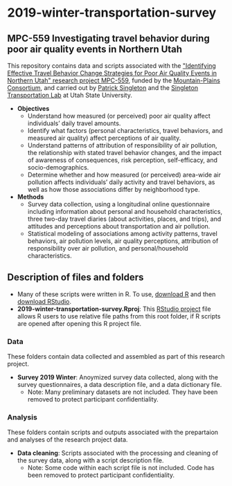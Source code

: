 # 2019-winter-transportation-survey

## MPC-559 Investigating travel behavior during poor air quality events in Northern Utah

This repository contains data and scripts associated with the ["Identifying Effective Travel Behavior Change Strategies for Poor Air Quality Events in Northern Utah" research project MPC-559](https://www.mountain-plains.org/research/details.php?id=456), funded by the [Mountain-Plains Consortium](https://www.mountain-plains.org/), and carried out by [Patrick Singleton](https://engineering.usu.edu/cee/people/faculty/singleton-patrick) and the [Singleton Transportation Lab](https://engineering.usu.edu/cee/research/labs/patrick-singleton/) at Utah State University. 

* **Objectives**
   * Understand how measured (or perceived) poor air quality affect individuals’ daily travel amounts. 
   * Identify what factors (personal characteristics, travel behaviors, and measured air quality) affect perceptions of air quality. 
   * Understand patterns of attribution of responsibility of air pollution, the relationship with stated travel behavior changes, and the impact of awareness of consequences, risk perception, self-efficacy, and socio-demographics.
   * Determine whether and how measured (or perceived) area-wide air pollution affects individuals’ daily activity and travel behaviors, as well as how those associations differ by neighborhood type.
* **Methods**
   * Survey data collection, using a longitudinal online questionnaire including information about personal and household characteristics, three two-day travel diaries (about activities, places, and trips), and attitudes and perceptions about transportation and air pollution. 
   * Statistical modeling of associations among activity patterns, travel behaviors, air pollution levels, air quality perceptions, attribution of responsibility over air pollution, and personal/household characteristics. 

## Description of files and folders

* Many of these scripts were written in R. To use, [download R](https://cloud.r-project.org/) and then [download RStudio](https://posit.co/download/rstudio-desktop/#download).
* **2019-winter-transportation-survey.Rproj**: This [RStudio project](https://support.posit.co/hc/en-us/articles/200526207-Using-RStudio-Projects) file allows R users to use relative file paths from this root folder, if R scripts are opened after opening this R project file. 

### Data
These folders contain data collected and assembled as part of this research project.
* **Survey 2019 Winter**: Anoymized survey data collected, along with the survey questionnaires, a data description file, and a data dictionary file. 
   * Note: Many preliminary datasets are not included. They have been removed to protect participant confidentiality. 

### Analysis
These folders contain scripts and outputs associated with the prepartaion and analyses of the research project data.
* **Data cleaning**: Scripts associated with the processing and cleaning of the survey data, along with a script description file.
   * Note: Some code within each script file is not included. Code has been removed to protect participant confidentiality. 
